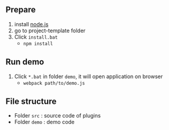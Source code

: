 ## Prepare

1.  install [node.js](https://nodejs.org/en/)
2.  go to project-template folder
3.  Click `install.bat`
    -   `npm install`


## Run demo

1.  Click `*.bat` in folder `demo`, it will open application on browser
    -   `webpack path/to/demo.js `

## File structure

-   Folder `src` : source code of plugins
-   Folder `demo` : demo code